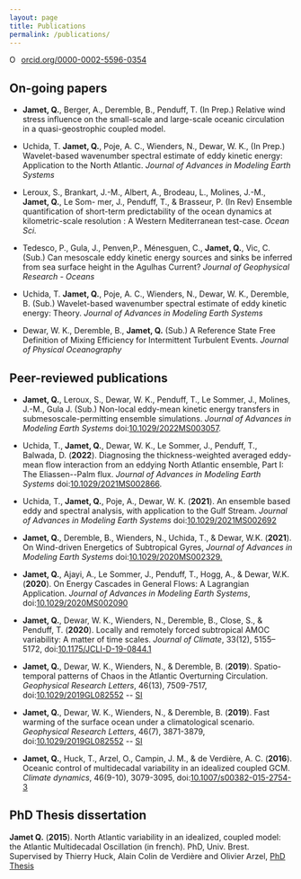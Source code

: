 ```yaml
---
layout: page
title: Publications
permalink: /publications/
---
```


<a href="https://orcid.org/0000-0002-5596-0354" target="orcid.widget" rel="noopener noreferrer" style="vertical-align:top;"><img src="https://orcid.org/sites/default/files/images/orcid_16x16.png" style="width:1em;margin-right:.5em;" alt="ORCID iD icon">orcid.org/0000-0002-5596-0354</a>


## On-going papers
 - **Jamet, Q.**, Berger, A., Deremble, B., Penduff, T. (In Prep.) Relative wind stress influence on the small-scale and large-scale oceanic circulation in a quasi-geostrophic coupled model.

 - Uchida, T. **Jamet, Q.**, Poje, A. C.,  Wienders, N., Dewar, W. K., (In Prep.) Wavelet-based wavenumber spectral estimate of eddy kinetic energy: Application to the North Atlantic. *Journal of Advances in Modeling Earth Systems*

 - Leroux, S., Brankart, J.-M., Albert, A., Brodeau, L., Molines, J.-M., **Jamet, Q.**, Le Som-
mer, J., Penduff, T., & Brasseur, P. (In Rev) Ensemble quantification of short-term predictability of the ocean dynamics at kilometric-scale resolution : A Western Mediterranean test-case. *Ocean Sci.*

 - Tedesco, P., Gula, J., Penven,P.,  Ménesguen, C., **Jamet, Q.**, Vic, C. (Sub.) Can mesoscale eddy kinetic energy sources and sinks be inferred from sea surface height in the Agulhas Current? *Journal of Geophysical Research - Oceans*

 - Uchida, T. **Jamet, Q.**, Poje, A. C.,  Wienders, N., Dewar, W. K., Deremble, B. (Sub.) Wavelet-based wavenumber spectral estimate of eddy kinetic energy: Theory. *Journal of Advances in Modeling Earth Systems*

 - Dewar, W. K., Deremble, B., **Jamet, Q.** (Sub.) A Reference State Free Definition of Mixing Efficiency for Intermittent Turbulent Events. *Journal of Physical Oceanography*


## Peer-reviewed publications
 - **Jamet, Q.**, Leroux, S., Dewar, W. K., Penduff, T., Le Sommer, J., Molines, J.-M., Gula J. (Sub.) Non-local eddy-mean kinetic energy transfers in submesoscale-permitting ensemble simulations. *Journal of Advances in Modeling Earth Systems* doi:[10.1029/2022MS003057](https://agupubs.onlinelibrary.wiley.com/doi/10.1029/2022MS003057).

 - Uchida, T., **Jamet, Q.**, Dewar, W. K., Le Sommer, J., Penduff, T., Balwada, D. (**2022**). Diagnosing the thickness-weighted averaged eddy-mean flow interaction from an eddying North Atlantic ensemble, Part I: The Eliassen--Palm flux. *Journal of Advances in Modeling Earth Systems* doi:[10.1029/2021MS002866](https://agupubs.onlinelibrary.wiley.com/doi/10.1029/2021MS002866).

 - Uchida, T., **Jamet, Q.**, Poje, A., Dewar, W. K. (**2021**). An ensemble based eddy and spectral analysis, with application to the Gulf Stream. *Journal of Advances in Modeling Earth Systems* doi:[10.1029/2021MS002692](https://agupubs-onlinelibrary-wiley-com.sid2nomade-2.grenet.fr/doi/10.1029/2021MS002692)

 - **Jamet, Q.**, Deremble, B., Wienders, N., Uchida, T., & Dewar, W.K. (**2021**). On Wind-driven Energetics of Subtropical Gyres, *Journal of Advances in Modeling Earth Systems* doi:[10.1029/2020MS002329.](http://ocean.fsu.edu/~qjamet/share/files/Jamet_etal_JAMES2021.pdf)

 - **Jamet, Q.**, Ajayi, A., Le Sommer, J., Penduff, T., Hogg, A., & Dewar, W.K. (**2020**). On Energy Cascades in General Flows: A Lagrangian Application. *Journal of Advances in Modeling Earth Systems*, doi:[10.1029/2020MS002090](http://ocean.fsu.edu/~qjamet/share/files/Jamet_etal_JAMES2020.pdf)

 - **Jamet, Q.**, Dewar, W. K., Wienders, N., Deremble, B., Close, S., & Penduff, T. (**2020**). Locally and remotely forced subtropical AMOC variability: A matter of time scales. *Journal of Climate*, 33(12), 5155–5172, doi:[10.1175/JCLI-D-19-0844.1](https://journals.ametsoc.org/doi/pdf/10.1175/JCLI-D-19-0844.1)
 
 - **Jamet, Q.**, Dewar, W. K., Wienders, N., & Deremble, B. (**2019**). Spatio-temporal patterns of Chaos in the Atlantic Overturning Circulation. *Geophysical Research Letters*, 46(13), 7509-7517, doi:[10.1029/2019GL082552](http://ocean.fsu.edu/~qjamet/share/files/Jamet_etal_GRL2019b.pdf) -- [SI](http://ocean.fsu.edu/~qjamet/share/files/Jamet_etal_GRL2019b_SI.pdf)

 - **Jamet, Q.**, Dewar, W. K., Wienders, N., & Deremble, B. (**2019**). Fast warming of the surface ocean under a climatological scenario. *Geophysical Research Letters*, 46(7), 3871-3879, doi:[10.1029/2019GL082552](http://ocean.fsu.edu/~qjamet/share/files/Jamet_etal_GRL2019.pdf) -- [SI](http://ocean.fsu.edu/~qjamet/share/files/Jamet_etal_GRL2019_SI.pdf)

 - **Jamet, Q.**, Huck, T., Arzel, O., Campin, J. M., & de Verdière, A. C. (**2016**). Oceanic control of multidecadal variability in an idealized coupled GCM. *Climate dynamics*, 46(9-10), 3079-3095, doi:[10.1007/s00382-015-2754-3](http://ocean.fsu.edu/~qjamet/share/files/Jamet_etal_CD2015.pdf)

## PhD Thesis dissertation
**Jamet Q.**  (**2015**). North Atlantic variability in an idealized, coupled model: the Atlantic Multidecadal Oscillation  (in french). PhD, Univ. Brest. Supervised by Thierry Huck, Alain Colin de Verdière and Olivier Arzel, [PhD Thesis](http://ocean.fsu.edu/~qjamet/share/files/These_JametQ_Final.pdf)

